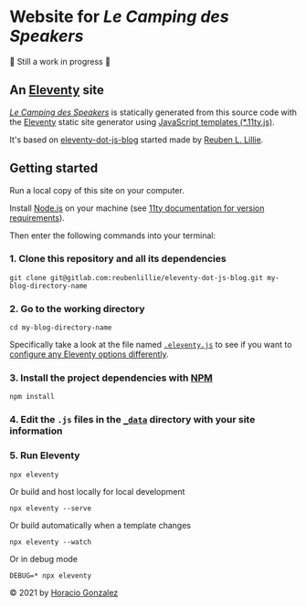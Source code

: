 # Website for *Le Camping des Speakers*

🚧 Still a work in progress 🚧


## An [Eleventy](https://11ty.dev/) site

*[Le Camping des Speakers](https://github.com/RdvSpeakers/camping-des-speakers-website/)* is statically generated from this source code  with the [Eleventy](https://11ty.dev/) static site generator using [JavaScript templates (*.11ty.js)](https://11ty.dev/languages/javascript/).

It's based on [eleventy-dot-js-blog](https://gitlab.com/reubenlillie/eleventy-dot-js-blog) started made by [Reuben L. Lillie](https://twitter.com/reubenlillie).


## Getting started

Run a local copy of this site on your computer.

Install [Node.js](https://nodejs.org/) on your machine (see [11ty documentation for version requirements](https://www.11ty.dev/docs/getting-started/)).

Then enter the following commands into your terminal:

### 1. Clone this repository and all its dependencies

```cli
git clone git@gitlab.com:reubenlillie/eleventy-dot-js-blog.git my-blog-directory-name
```

### 2. Go to the working directory

```cli
cd my-blog-directory-name
```
Specifically take a look at the file named [`.eleventy.js`](https://gitlab.com/reubenlillie/eleventy-dot-js-blog/-/blob/master/.eleventy.js) to see if you want to [configure any Eleventy options differently](https://www.11ty.dev/docs/config/).

### 3. Install the project dependencies with [NPM](https://www.npmjs.com/)

```cli
npm install
```

### 4. Edit the `.js` files in the [`_data`](https://gitlab.com/reubenlillie/eleventy-dot-js-blog/-/blob/master/_data/site.js) directory with your site information

### 5. Run Eleventy

```cli
npx eleventy
```

Or build and host locally for local development

```cli
npx eleventy --serve
```

Or build automatically when a template changes

```cli
npx eleventy --watch
```

Or in debug mode

```cli
DEBUG=* npx eleventy
```
&copy; 2021 by [Horacio Gonzalez](https://twitter.com/LostInBrittany)

